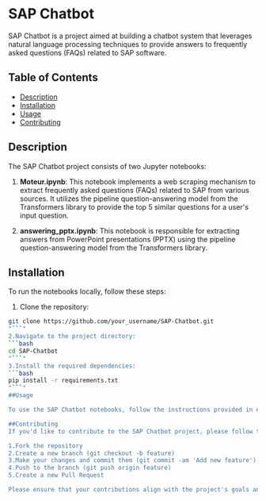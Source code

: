 # SAP Chatbot

SAP Chatbot is a project aimed at building a chatbot system that leverages natural language processing techniques to provide answers to frequently asked questions (FAQs) related to SAP software.

## Table of Contents

- [Description](#description)
- [Installation](#installation)
- [Usage](#usage)
- [Contributing](#contributing)

## Description

The SAP Chatbot project consists of two Jupyter notebooks:

1. **Moteur.ipynb**: This notebook implements a web scraping mechanism to extract frequently asked questions (FAQs) related to SAP from various sources. It utilizes the pipeline question-answering model from the Transformers library to provide the top 5 similar questions for a user's input question.

2. **answering_pptx.ipynb**: This notebook is responsible for extracting answers from PowerPoint presentations (PPTX) using the pipeline question-answering model from the Transformers library.

## Installation

To run the notebooks locally, follow these steps:

1. Clone the repository:

```bash
git clone https://github.com/your_username/SAP-Chatbot.git
"```"
2.Navigate to the project directory:
```bash
cd SAP-Chatbot
"```"
3.Install the required dependencies:
```bash
pip install -r requirements.txt
"```"
##Usage

To use the SAP Chatbot notebooks, follow the instructions provided in each notebook. These notebooks provide step-by-step guides on how to scrape FAQs, extract answers from PowerPoint presentations, and use the pipeline question-answering model from the Transformers library.

##Contributing
If you'd like to contribute to the SAP Chatbot project, please follow these guidelines:

1.Fork the repository
2.Create a new branch (git checkout -b feature)
3.Make your changes and commit them (git commit -am 'Add new feature')
4.Push to the branch (git push origin feature)
5.Create a new Pull Request

Please ensure that your contributions align with the project's goals and coding standards.
